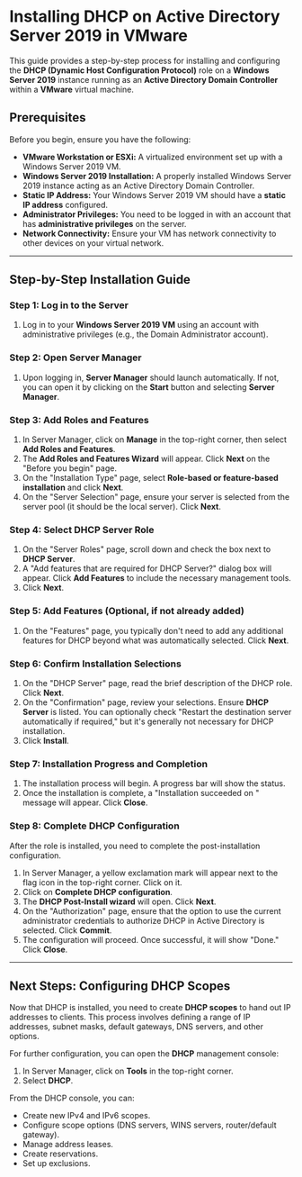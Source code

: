 # Installing DHCP on Active Directory Server 2019 in VMware

This guide provides a step-by-step process for installing and configuring the **DHCP (Dynamic Host Configuration Protocol)** role on a **Windows Server 2019** instance running as an **Active Directory Domain Controller** within a **VMware** virtual machine.

## Prerequisites

Before you begin, ensure you have the following:

* **VMware Workstation or ESXi:** A virtualized environment set up with a Windows Server 2019 VM.
* **Windows Server 2019 Installation:** A properly installed Windows Server 2019 instance acting as an Active Directory Domain Controller.
* **Static IP Address:** Your Windows Server 2019 VM should have a **static IP address** configured.
* **Administrator Privileges:** You need to be logged in with an account that has **administrative privileges** on the server.
* **Network Connectivity:** Ensure your VM has network connectivity to other devices on your virtual network.

---

## Step-by-Step Installation Guide

### Step 1: Log in to the Server

1.  Log in to your **Windows Server 2019 VM** using an account with administrative privileges (e.g., the Domain Administrator account).

### Step 2: Open Server Manager

1.  Upon logging in, **Server Manager** should launch automatically. If not, you can open it by clicking on the **Start** button and selecting **Server Manager**.

### Step 3: Add Roles and Features

1.  In Server Manager, click on **Manage** in the top-right corner, then select **Add Roles and Features**.
2.  The **Add Roles and Features Wizard** will appear. Click **Next** on the "Before you begin" page.
3.  On the "Installation Type" page, select **Role-based or feature-based installation** and click **Next**.
4.  On the "Server Selection" page, ensure your server is selected from the server pool (it should be the local server). Click **Next**.

### Step 4: Select DHCP Server Role

1.  On the "Server Roles" page, scroll down and check the box next to **DHCP Server**.
2.  A "Add features that are required for DHCP Server?" dialog box will appear. Click **Add Features** to include the necessary management tools.
3.  Click **Next**.

### Step 5: Add Features (Optional, if not already added)

1.  On the "Features" page, you typically don't need to add any additional features for DHCP beyond what was automatically selected. Click **Next**.

### Step 6: Confirm Installation Selections

1.  On the "DHCP Server" page, read the brief description of the DHCP role. Click **Next**.
2.  On the "Confirmation" page, review your selections. Ensure **DHCP Server** is listed. You can optionally check "Restart the destination server automatically if required," but it's generally not necessary for DHCP installation.
3.  Click **Install**.

### Step 7: Installation Progress and Completion

1.  The installation process will begin. A progress bar will show the status.
2.  Once the installation is complete, a "Installation succeeded on <YourServerName>" message will appear. Click **Close**.

### Step 8: Complete DHCP Configuration

After the role is installed, you need to complete the post-installation configuration.

1.  In Server Manager, a yellow exclamation mark will appear next to the flag icon in the top-right corner. Click on it.
2.  Click on **Complete DHCP configuration**.
3.  The **DHCP Post-Install wizard** will open. Click **Next**.
4.  On the "Authorization" page, ensure that the option to use the current administrator credentials to authorize DHCP in Active Directory is selected. Click **Commit**.
5.  The configuration will proceed. Once successful, it will show "Done." Click **Close**.

---

## Next Steps: Configuring DHCP Scopes

Now that DHCP is installed, you need to create **DHCP scopes** to hand out IP addresses to clients. This process involves defining a range of IP addresses, subnet masks, default gateways, DNS servers, and other options.

For further configuration, you can open the **DHCP** management console:

1.  In Server Manager, click on **Tools** in the top-right corner.
2.  Select **DHCP**.

From the DHCP console, you can:
* Create new IPv4 and IPv6 scopes.
* Configure scope options (DNS servers, WINS servers, router/default gateway).
* Manage address leases.
* Create reservations.
* Set up exclusions.
